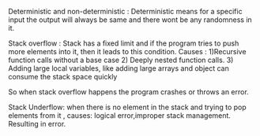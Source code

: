 Deterministic and non-deterministic : Deterministic means for a specific input the output will always be same and there wont be any randomness in it.


Stack overflow : Stack has a fixed limit and if the program tries to push more elements into it, then it leads to this condition.
Causes : 1)Recursive function calls without a base case
2) Deeply nested function calls.
3) Adding large local variables, like adding large arrays and object can consume the stack space quickly

So when stack overflow happens the program crashes or throws an error.

Stack Underflow: when there is no element in the stack and trying to pop elements from it , 
causes: logical error,improper stack management.
Resulting in error.